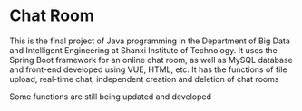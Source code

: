 # Chat Room

This is the final project of Java programming in the Department of Big Data and Intelligent Engineering at Shanxi Institute of Technology. It uses the Spring Boot framework for an online chat room, as well as MySQL database and front-end developed using VUE, HTML, etc. It has the functions of file upload, real-time chat, independent creation and deletion of chat rooms<br>

Some functions are still being updated and developed